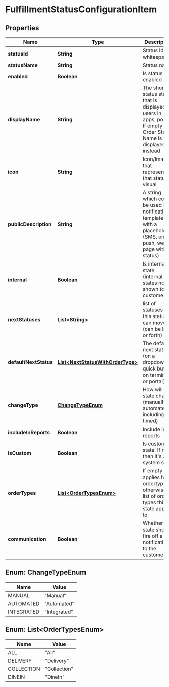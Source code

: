 
# FulfillmentStatusConfigurationItem

## Properties
Name | Type | Description | Notes
------------ | ------------- | ------------- | -------------
**statusId** | **String** | Status Id (no whitespaces) |  [optional]
**statusName** | **String** | Status name |  [optional]
**enabled** | **Boolean** | Is status enabled |  [optional]
**displayName** | **String** | The short status string that is displayed to users in apps, portal. If empty then Order Status Name is displayed instead |  [optional]
**icon** | **String** | Icon/Image that represents that status visual |  [optional]
**publicDescription** | **String** | A string which could be used in notification templates with a placeholder (SMS, email, push, web page with status) |  [optional]
**internal** | **Boolean** | Is internal state (internal states not shown to customers) |  [optional]
**nextStatuses** | **List&lt;String&gt;** | list of statuses that this status can move to (can be back or forth) |  [optional]
**defaultNextStatus** | [**List&lt;NextStatusWithOrderType&gt;**](NextStatusWithOrderType.md) | The default next status (on a dropdown or quick button on terminal or portal) |  [optional]
**changeType** | [**ChangeTypeEnum**](#ChangeTypeEnum) | How will state change (manually or automated, including timed) |  [optional]
**includeInReports** | **Boolean** | Include in reports |  [optional]
**isCustom** | **Boolean** | Is custom state. If not, then it&#39;s a system state |  [optional]
**orderTypes** | [**List&lt;OrderTypesEnum&gt;**](#List&lt;OrderTypesEnum&gt;) | If empty then applies to all ordertypes, otherwise a list of order types this state applies to |  [optional]
**communication** | **Boolean** | Whether state should fire off a notification to the customer |  [optional]


<a name="ChangeTypeEnum"></a>
## Enum: ChangeTypeEnum
Name | Value
---- | -----
MANUAL | &quot;Manual&quot;
AUTOMATED | &quot;Automated&quot;
INTEGRATED | &quot;Integrated&quot;


<a name="List<OrderTypesEnum>"></a>
## Enum: List&lt;OrderTypesEnum&gt;
Name | Value
---- | -----
ALL | &quot;All&quot;
DELIVERY | &quot;Delivery&quot;
COLLECTION | &quot;Collection&quot;
DINEIN | &quot;DineIn&quot;



